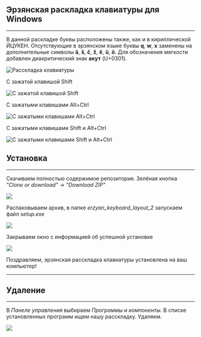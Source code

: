 ## Эрзянская раскладка клавиатуры для Windows

<hr>

В данной раскладке буквы расположены также, как и в кириллической ЙЦУКЕН. Отсутствующие в эрзянском языке буквы **q**, **w**, **x** заменены на дополнительные символы **ä**, **š**, **č**, **ž**, **ě**, **ü**, **ö**. Для обозначения мягкости добавлен диакритический знак **акут** (U+0301).

![Расскладка клавиатуры](https://docs.google.com/uc?id=1LiJy122haZtSbs_fsnVaFvtKN2ZefBDU)

С зажатой клавишой Shift

![С зажатой клавишой Shift](https://docs.google.com/uc?id=1DJ690twUYrBT41KU3n_0bPCvumVzSuiz)

С зажатыми клавишами Alt+Ctrl

![С зажатыми клавишами Alt+Ctrl](https://docs.google.com/uc?id=1n3DyjQSz30VK1Cy9VLUDRiNUMU5OmTgI)

С зажатыми клавишами Shift и Alt+Ctrl

![С зажатыми клавишами Shift и Alt+Ctrl](https://docs.google.com/uc?id=1NOl2jZTpEOo8X2KUk3eH3wNz0kBYrmjd)

## Установка

<hr>


Скачиваем полностью содержимое репозитория. Зелёная кнопка *"Clone or download"* -> *"Download ZIP"* 

![](https://docs.google.com/uc?id=147BNfLyScug_qIUvYINhbO0W2S_8k5qs)


Распаковываем архив, в папке *erzyan_keyboard_layout_2* запускаем файл *setup.exe*

![](https://docs.google.com/uc?id=1vaiYaWGbSgSeQ6D2ZGnqjLikgXtcEbiM)

Закрываем окно с информацией об успешной установке

![](https://docs.google.com/uc?id=1rNGpM2XT4WcL8ynB96KX1fBgqNtsN9DA)

Поздравляем, эрзянская расскладка клавиатуры установлена на ваш компьютер!

<hr>

## Удаление

<hr>

В *Панеле управления* выбираем *Программы и компоненты*. В списке установленных программ ищем нашу расскладку. Удаляем.

![](https://docs.google.com/uc?id=1-r0GZeJnNTYlJJSeuWVH3d5OfHbI0E_a)
